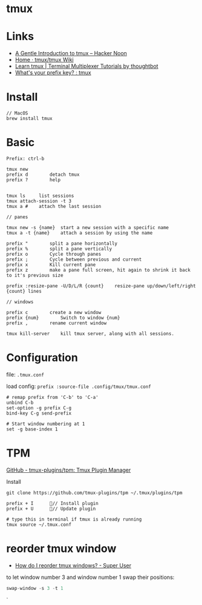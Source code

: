 # tmux

# Links

* [A Gentle Introduction to tmux – Hacker Noon](https://hackernoon.com/a-gentle-introduction-to-tmux-8d784c404340)
* [Home · tmux/tmux Wiki](https://github.com/tmux/tmux/wiki)
* [Learn tmux | Terminal Multiplexer Tutorials by thoughtbot](https://thoughtbot.com/upcase/tmux)
* [What's your prefix key? : tmux](https://www.reddit.com/r/tmux/comments/4a1694/whats_your_prefix_key/)

# Install

```
// MacOS
brew install tmux
```

# Basic

```
Prefix: ctrl-b

tmux new
prefix d		detach tmux
prefix ?		help


tmux ls		list sessions
tmux attach-session -t 3
tmux a #	attach the last session

// panes

tmux new -s {name}	start a new session with a specific name
tmux a -t {name}	attach a session by using the name

prefix "		split a pane horizontally
prefix %		split a pane vertically
prefix o		Cycle through panes
prefix ;		Cycle between previous and current
prefix x		Kill current pane
prefix z		make a pane full screen, hit again to shrink it back to it's previous size

prefix :resize-pane -U/D/L/R {count} 	resize-pane up/down/left/right {count} lines

// windows

prefix c		create a new window
prefix {num}		Switch to window {num}
prefix ,		rename current window

tmux kill-server	kill tmux server, along with all sessions.
```

# Configuration

file: `.tmux.conf`

load config: `prefix :source-file .config/tmux/tmux.conf`

```
# remap prefix from 'C-b' to 'C-a'
unbind C-b
set-option -g prefix C-g
bind-key C-g send-prefix

# Start window numbering at 1
set -g base-index 1
```

# TPM

[GitHub - tmux-plugins/tpm: Tmux Plugin Manager](https://github.com/tmux-plugins/tpm)

Install

```
git clone https://github.com/tmux-plugins/tpm ~/.tmux/plugins/tpm

prefix + I 		// Install plugin
prefix + U 		// Update plugin

# type this in terminal if tmux is already running
tmux source ~/.tmux.conf
```

# reorder tmux window

* [How do I reorder tmux windows? - Super User](https://superuser.com/questions/343572/how-do-i-reorder-tmux-windows)

to let window number 3 and window number 1 swap their positions:

```go
swap-window -s 3 -t 1
```
`
